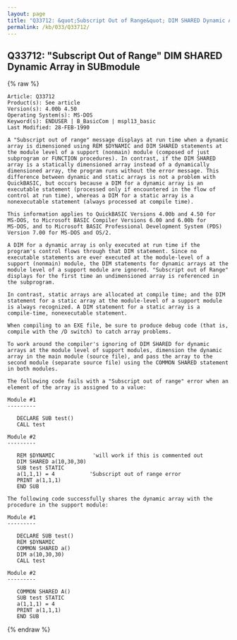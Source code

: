 ```yaml
---
layout: page
title: "Q33712: &quot;Subscript Out of Range&quot; DIM SHARED Dynamic Array in SUBmodule"
permalink: /kb/033/Q33712/
---
```


## Q33712: &quot;Subscript Out of Range&quot; DIM SHARED Dynamic Array in SUBmodule

{% raw %}

	Article: Q33712
	Product(s): See article
	Version(s): 4.00b 4.50
	Operating System(s): MS-DOS
	Keyword(s): ENDUSER | B_BasicCom | mspl13_basic
	Last Modified: 28-FEB-1990
	
	A "Subscript out of range" message displays at run time when a dynamic
	array is dimensioned using REM $DYNAMIC and DIM SHARED statements at
	the module level of a support (nonmain) module (composed of just
	subprogram or FUNCTION procedures). In contrast, if the DIM SHARED
	array is a statically dimensioned array instead of a dynamically
	dimensioned array, the program runs without the error message. This
	difference between dynamic and static arrays is not a problem with
	QuickBASIC, but occurs because a DIM for a dynamic array is an
	executable statement (processed only if encountered in the flow of
	control at run time), whereas a DIM for a static array is a
	nonexecutable statement (always processed at compile time).
	
	This information applies to QuickBASIC Versions 4.00b and 4.50 for
	MS-DOS, to Microsoft BASIC Compiler Versions 6.00 and 6.00b for
	MS-DOS, and to Microsoft BASIC Professional Development System (PDS)
	Version 7.00 for MS-DOS and OS/2.
	
	A DIM for a dynamic array is only executed at run time if the
	program's control flows through that DIM statement. Since no
	executable statements are ever executed at the module-level of a
	support (nonmain) module, the DIM statements for dynamic arrays at the
	module level of a support module are ignored. "Subscript out of Range"
	displays for the first time an undimensioned array is referenced in
	the subprogram.
	
	In contrast, static arrays are allocated at compile time; and the DIM
	statement for a static array at the module-level of a support module
	is always recognized. A DIM statement for a static array is a
	compile-time, nonexecutable statement.
	
	When compiling to an EXE file, be sure to produce debug code (that is,
	compile with the /D switch) to catch array problems.
	
	To work around the compiler's ignoring of DIM SHARED for dynamic
	arrays at the module level of support modules, dimension the dynamic
	array in the main module (source file), and pass the array to the
	second module (separate source file) using the COMMON SHARED statement
	in both modules.
	
	The following code fails with a "Subscript out of range" error when an
	element of the array is assigned to a value:
	
	Module #1
	---------
	
	   DECLARE SUB test()
	   CALL test
	
	Module #2
	---------
	
	   REM $DYNAMIC            'will work if this is commented out
	   DIM SHARED a(10,30,30)
	   SUB test STATIC
	   a(1,1,1) = 4           'Subscript out of range error
	   PRINT a(1,1,1)
	   END SUB
	
	The following code successfully shares the dynamic array with the
	procedure in the support module:
	
	Module #1
	---------
	
	   DECLARE SUB test()
	   REM $DYNAMIC
	   COMMON SHARED a()
	   DIM a(10,30,30)
	   CALL test
	
	Module #2
	---------
	
	   COMMON SHARED A()
	   SUB test STATIC
	   a(1,1,1) = 4
	   PRINT a(1,1,1)
	   END SUB

{% endraw %}
